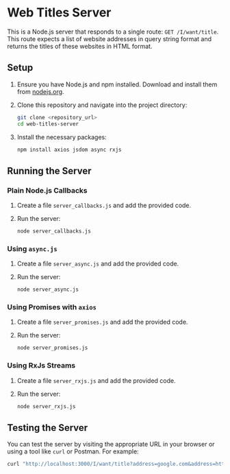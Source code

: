 # Web Titles Server

This is a Node.js server that responds to a single route: `GET /I/want/title`. This route expects a list of website addresses in query string format and returns the titles of these websites in HTML format.

## Setup

1. Ensure you have Node.js and npm installed. Download and install them from [nodejs.org](https://nodejs.org/).

2. Clone this repository and navigate into the project directory:

    ```bash
    git clone <repository_url>
    cd web-titles-server
    ```

3. Install the necessary packages:

    ```bash
    npm install axios jsdom async rxjs
    ```

## Running the Server

### Plain Node.js Callbacks

1. Create a file `server_callbacks.js` and add the provided code.
2. Run the server:

    ```bash
    node server_callbacks.js
    ```

### Using `async.js`

1. Create a file `server_async.js` and add the provided code.
2. Run the server:

    ```bash
    node server_async.js
    ```

### Using Promises with `axios`

1. Create a file `server_promises.js` and add the provided code.
2. Run the server:

    ```bash
    node server_promises.js
    ```

### Using RxJs Streams

1. Create a file `server_rxjs.js` and add the provided code.
2. Run the server:

    ```bash
    node server_rxjs.js
    ```

## Testing the Server

You can test the server by visiting the appropriate URL in your browser or using a tool like `curl` or Postman. For example:

```bash
curl "http://localhost:3000/I/want/title?address=google.com&address=http://yahoo.com"
